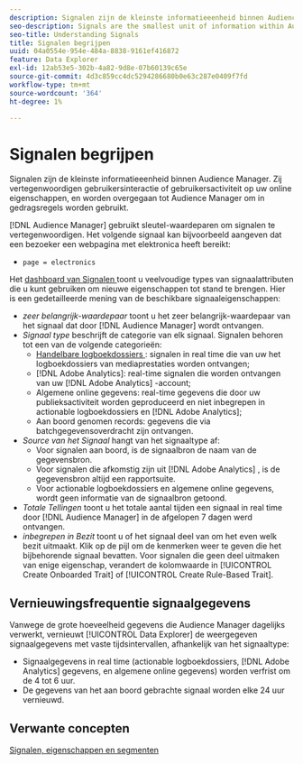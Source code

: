 ```yaml
---
description: Signalen zijn de kleinste informatieeenheid binnen Audience Manager. Ze vertegenwoordigen gebruikersinteracties of gebruikersactiviteit op uw online eigenschappen en worden doorgegeven aan Audience Manager voor gebruik in de regels voor het gedrag.
seo-description: Signals are the smallest unit of information within Audience Manager. They represent user interactions or user activity on your online properties, and get passed on to Audience Manager to be used in trait rules.
seo-title: Understanding Signals
title: Signalen begrijpen
uuid: 04a0554e-954e-484a-8838-9161ef416872
feature: Data Explorer
exl-id: 12ab53e5-302b-4a82-9d8e-07b60139c65e
source-git-commit: 4d3c859cc4dc5294286680b0e63c287e0409f7fd
workflow-type: tm+mt
source-wordcount: '364'
ht-degree: 1%

---
```


# Signalen begrijpen

Signalen zijn de kleinste informatieeenheid binnen Audience Manager. Zij vertegenwoordigen gebruikersinteractie of gebruikersactiviteit op uw online eigenschappen, en worden overgegaan tot Audience Manager om in gedragsregels worden gebruikt.

[!DNL Audience Manager] gebruikt sleutel-waardeparen om signalen te vertegenwoordigen. Het volgende signaal kan bijvoorbeeld aangeven dat een bezoeker een webpagina met elektronica heeft bereikt:

* `page = electronics`

Het [ dashboard van Signalen ](../../features/data-explorer/data-explorer-signals-dashboard.md) toont u veelvoudige types van signaalattributen die u kunt gebruiken om nieuwe eigenschappen tot stand te brengen. Hier is een gedetailleerde mening van de beschikbare signaaleigenschappen:

* *zeer belangrijk-waardepaar* toont u het zeer belangrijk-waardepaar van het signaal dat door [!DNL Audience Manager] wordt ontvangen.
* *Signaal type* beschrijft de categorie van elk signaal. Signalen behoren tot een van de volgende categorieën:
   * [ Handelbare logboekdossiers ](/help/using/integration/media-data-integration/actionable-log-files.md): signalen in real time die van uw het logboekdossiers van mediaprestaties worden ontvangen;
   * [!DNL Adobe Analytics]: real-time signalen die worden ontvangen van uw [!DNL Adobe Analytics] -account;
   * Algemene online gegevens: real-time gegevens die door uw publieksactiviteit worden geproduceerd en niet inbegrepen in actionable logboekdossiers en [!DNL Adobe Analytics];
   * Aan boord genomen records: gegevens die via batchgegevensoverdracht zijn ontvangen.
* *Source van het Signaal* hangt van het signaaltype af:
   * Voor signalen aan boord, is de signaalbron de naam van de gegevensbron.
   * Voor signalen die afkomstig zijn uit [!DNL Adobe Analytics] , is de gegevensbron altijd een rapportsuite.
   * Voor actionable logboekdossiers en algemene online gegevens, wordt geen informatie van de signaalbron getoond.
* *Totale Tellingen* toont u het totale aantal tijden een signaal in real time door [!DNL Audience Manager] in de afgelopen 7 dagen werd ontvangen.
* *inbegrepen in Bezit* toont u of het signaal deel van om het even welk bezit uitmaakt. Klik op de pijl om de kenmerken weer te geven die het bijbehorende signaal bevatten. Voor signalen die geen deel uitmaken van enige eigenschap, verandert de kolomwaarde in [!UICONTROL Create Onboarded Trait] of [!UICONTROL Create Rule-Based Trait].

## Vernieuwingsfrequentie signaalgegevens

Vanwege de grote hoeveelheid gegevens die Audience Manager dagelijks verwerkt, vernieuwt [!UICONTROL Data Explorer] de weergegeven signaalgegevens met vaste tijdsintervallen, afhankelijk van het signaaltype:

* Signaalgegevens in real time (actionable logboekdossiers, [!DNL Adobe Analytics] gegevens, en algemene online gegevens) worden verfrist om de 4 tot 6 uur.
* De gegevens van het aan boord gebrachte signaal worden elke 24 uur vernieuwd.

## Verwante concepten

[Signalen, eigenschappen en segmenten](/help/using/reference/signal-trait-segment.md)
